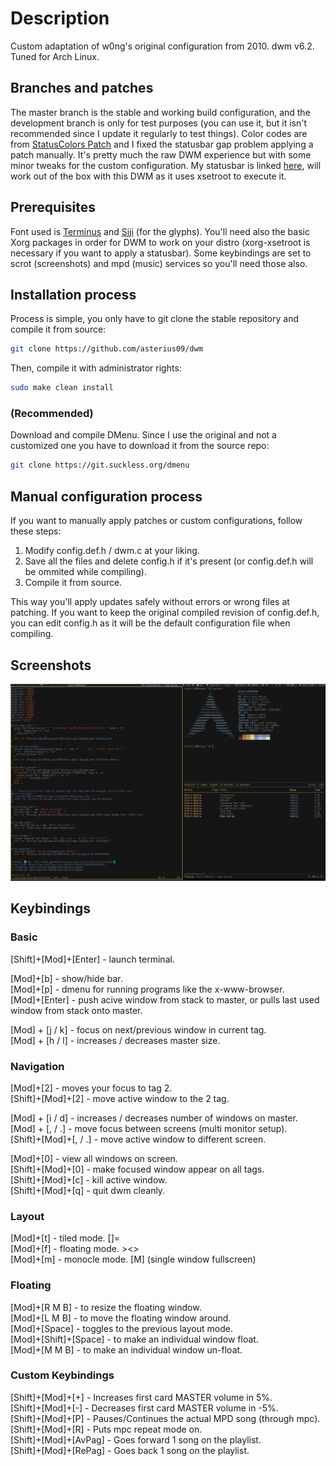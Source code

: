 # Description
Custom adaptation of w0ng's original configuration from 2010. dwm v6.2. Tuned for Arch Linux.

## Branches and patches
The master branch is the stable and working build configuration, and the development branch is only for test purposes (you can use it, but it isn't recommended since I update it regularly to test things). Color codes are from [StatusColors Patch](https://dwm.suckless.org/patches/statuscolors/) and I fixed the statusbar gap problem applying a patch manually. It's pretty much the raw DWM experience but with some minor tweaks for the custom configuration. My statusbar is linked [here](https://github.com/asterius09/dotfiles), will work out of the box with this DWM as it uses xsetroot to execute it. 

## Prerequisites 
Font used is [Terminus](https://sourceforge.net/projects/terminus-font/files/terminus-font-4.49/terminus-font-4.49.1.tar.gz/download) and [Siji](https://github.com/stark/siji) (for the glyphs). You'll need also the basic Xorg packages in order for DWM to work on your distro (xorg-xsetroot is necessary if you want to apply a statusbar). Some keybindings are set to scrot (screenshots) and mpd (music) services so you'll need those also. 

## Installation process
Process is simple, you only have to git clone the stable repository and compile it from source:
```sh
git clone https://github.com/asterius09/dwm
```
Then, compile it with administrator rights:
```sh 
sudo make clean install
```
### (Recommended) ###
Download and compile DMenu. Since I use the original and not a customized one you have to download it from the source repo:
```sh 
git clone https://git.suckless.org/dmenu
```

## Manual configuration process
If you want to manually apply patches or custom configurations, follow these steps:

  1. Modify config.def.h / dwm.c at your liking.
  2. Save all the files and delete config.h if it's present (or config.def.h will be ommited while compiling).
  3. Compile it from source.

This way you'll apply updates safely without errors or wrong files at patching. If you want to keep the original compiled revision of config.def.h, you can edit config.h as it will be the default configuration file when compiling.

## Screenshots
![DWM](preview.png "Preview of the custom desktop environment")

## Keybindings

### Basic ###

[Shift]+[Mod]+[Enter]   - launch terminal.<br />

[Mod]+[b]               - show/hide bar.<br />
[Mod]+[p]               - dmenu for running programs like the x-www-browser.<br />
[Mod]+[Enter]           - push acive window from stack to master, or pulls last used window from stack onto master.<br />

[Mod] + [j / k]         - focus on next/previous window in current tag.<br />
[Mod] + [h / l]         - increases / decreases master size.<br />

### Navigation ###

[Mod]+[2]               - moves your focus to tag 2.<br />
[Shift]+[Mod]+[2]       - move active window to the 2 tag.<br />

[Mod] + [i / d]         - increases / decreases number of windows on master.<br />
[Mod] + [, / .]         - move focus between screens (multi monitor setup).<br />
[Shift]+[Mod]+[, / .]   - move active window to different screen.<br />

[Mod]+[0]               - view all windows on screen.<br />
[Shift]+[Mod]+[0]       - make focused window appear on all tags.<br />
[Shift]+[Mod]+[c]       - kill active window.<br />
[Shift]+[Mod]+[q]       - quit dwm cleanly.<br />

### Layout ###

[Mod]+[t]               - tiled mode. []=<br />
[Mod]+[f]               - floating mode. ><><br />
[Mod]+[m]               - monocle mode. [M] (single window fullscreen)<br />

### Floating ###

[Mod]+[R M B]           - to resize the floating window.<br />
[Mod]+[L M B]           - to move the floating window around.<br />
[Mod]+[Space]           - toggles to the previous layout mode.<br />
[Mod]+[Shift]+[Space]   - to make an individual window float.<br />
[Mod]+[M M B]           - to make an individual window un-float.<br />

### Custom Keybindings ###

[Shift]+[Mod]+[+]       - Increases first card MASTER volume in 5%.<br />
[Shift]+[Mod]+[-]       - Decreases first card MASTER volume in -5%.<br />
[Shift]+[Mod]+[P]       - Pauses/Continues the actual MPD song (through mpc).<br />
[Shift]+[Mod]+[R]       - Puts mpc repeat mode on.<br />
[Shift]+[Mod]+[AvPag]   - Goes forward 1 song on the playlist.<br />
[Shift]+[Mod]+[RePag]   - Goes back 1 song on the playlist.<br />
